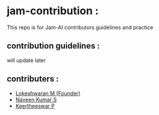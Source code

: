 # jam-contribution :

This repo is for Jam-AI contributors guidelines and practice

## contribution guidelines :

will update later

## contributers :

- [Lokeshwaran M (Founder)](https://github.com/Lokeshwaran-M)
- [Naveen Kumar S](https://github.com/ccdrs)
- [Keertheeswar P](https://github.com/Keertheeswar)



